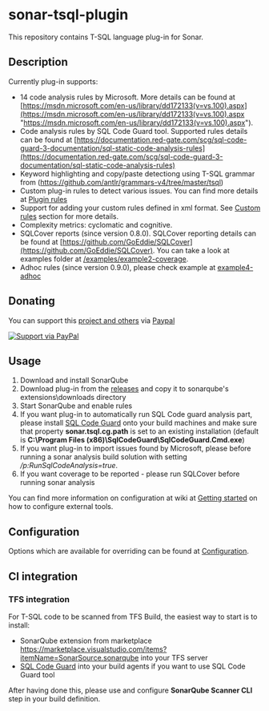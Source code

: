 # sonar-tsql-plugin
This repository contains T-SQL language plug-in for Sonar.

## Description ##
Currently plug-in supports:

- 14 code analysis rules by Microsoft. More details can be found at [https://msdn.microsoft.com/en-us/library/dd172133(v=vs.100).aspx](https://msdn.microsoft.com/en-us/library/dd172133(v=vs.100).aspx "https://msdn.microsoft.com/en-us/library/dd172133(v=vs.100).aspx").
- Code analysis rules by SQL Code Guard tool. Supported rules details can be found at [https://documentation.red-gate.com/scg/sql-code-guard-3-documentation/sql-static-code-analysis-rules](https://documentation.red-gate.com/scg/sql-code-guard-3-documentation/sql-static-code-analysis-rules)
- Keyword highlighting and copy/paste detectiong using T-SQL grammar from (https://github.com/antlr/grammars-v4/tree/master/tsql)
- Custom plug-in rules to detect various issues. You can find more details at [Plugin rules](https://github.com/gretard/sonar-tsql-plugin/wiki/Plugin-rules)
- Support for adding your custom rules defined in xml format. See [Custom rules](https://github.com/gretard/sonar-tsql-plugin/wiki/Custom-rules) section for more details.
- Complexity metrics: cyclomatic and cognitive.
- SQLCover reports (since version 0.8.0). SQLCover reporting details can be found at [https://github.com/GoEddie/SQLCover](https://github.com/GoEddie/SQLCover). You can take a look at examples folder at [/examples/example2-coverage](https://github.com/gretard/sonar-tsql-plugin/tree/master/examples/example2-coverage). 
- Adhoc rules (since version 0.9.0), please check example at [example4-adhoc](https://github.com/gretard/sonar-tsql-plugin/tree/master/examples/example4-adhoc)

## Donating ##
You can support this [project and others](https://github.com/gretard) via [Paypal](https://www.paypal.me/greta514284/)

[![Support via PayPal](https://cdn.rawgit.com/twolfson/paypal-github-button/1.0.0/dist/button.svg)](https://www.paypal.me/greta514284/)


## Usage ##

1. Download and install SonarQube
2. Download plug-in from the [releases](https://github.com/gretard/sonar-tsql-plugin/releases) and copy it to sonarqube's extensions\downloads directory
3. Start SonarQube and enable rules
4. If you want plug-in to automatically run SQL Code guard analysis part, please install [SQL Code Guard](http://sqlcodeguard.com/ "SQL Code Guard") onto your build machines and make sure that property **sonar.tsql.cg.path** is set to an existing installation (default is **C:\\Program Files (x86)\\SqlCodeGuard\\SqlCodeGuard.Cmd.exe**)
5. If you want plug-in to import issues found by Microsoft, please before running a sonar analysis build solution with setting */p:RunSqlCodeAnalysis=true*. 
6. If you want coverage to be reported - please run SQLCover before running sonar analysis

You can find more information on configuration at wiki at [Getting started](https://github.com/gretard/sonar-tsql-plugin/wiki/Getting-started) on how to configure external tools.

## Configuration ##
Options which are available for overriding can be found at [Configuration](https://github.com/gretard/sonar-tsql-plugin/wiki/Configuration).

## CI integration ##
### TFS integration ###

For T-SQL code to be scanned from TFS Build, the easiest way to start is to install:

 - SonarQube extension from marketplace https://marketplace.visualstudio.com/items?itemName=SonarSource.sonarqube into your TFS server
 - [SQL Code Guard](http://sqlcodeguard.com/ "SQL Code Guard") into your build agents if you want to use SQL Code Guard tool

After having done this, please use and configure **SonarQube Scanner CLI** step in your build definition. 




